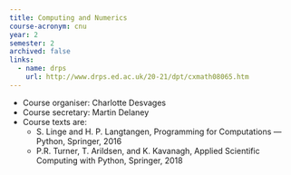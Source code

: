 ```yaml
---
title: Computing and Numerics
course-acronym: cnu
year: 2
semester: 2
archived: false
links:
  - name: drps
    url: http://www.drps.ed.ac.uk/20-21/dpt/cxmath08065.htm
---
```

- Course organiser: Charlotte Desvages
- Course secretary: Martin Delaney
- Course texts are:
	- S. Linge and H. P. Langtangen, Programming for Computations &mdash; Python, Springer, 2016
	- P.R. Turner, T. Arildsen, and K. Kavanagh, Applied Scientific Computing with Python, Springer, 2018